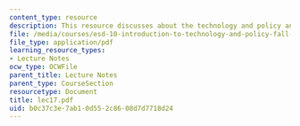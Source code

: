 ```yaml
---
content_type: resource
description: This resource discusses about the technology and policy analysis.
file: /media/courses/esd-10-introduction-to-technology-and-policy-fall-2006/b0c37c3e7ab10d552c8608d7d7718d24_lec17.pdf
file_type: application/pdf
learning_resource_types:
- Lecture Notes
ocw_type: OCWFile
parent_title: Lecture Notes
parent_type: CourseSection
resourcetype: Document
title: lec17.pdf
uid: b0c37c3e-7ab1-0d55-2c86-08d7d7718d24
---
```

